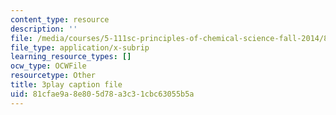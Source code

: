 ```yaml
---
content_type: resource
description: ''
file: /media/courses/5-111sc-principles-of-chemical-science-fall-2014/81cfae9a8e805d78a3c31cbc63055b5a_ed_XR1BzuQs.vtt
file_type: application/x-subrip
learning_resource_types: []
ocw_type: OCWFile
resourcetype: Other
title: 3play caption file
uid: 81cfae9a-8e80-5d78-a3c3-1cbc63055b5a
---
```

